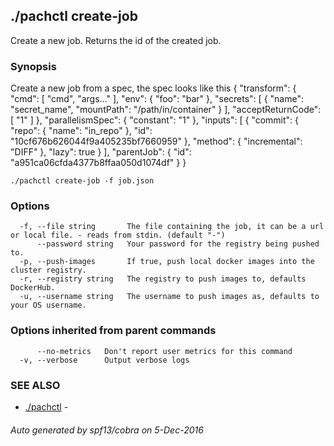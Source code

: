 ## ./pachctl create-job

Create a new job. Returns the id of the created job.

### Synopsis


Create a new job from a spec, the spec looks like this
{
  "transform": {
    "cmd": [
      "cmd",
      "args..."
    ],
    "env": {
      "foo": "bar"
    },
    "secrets": [
      {
        "name": "secret_name",
        "mountPath": "/path/in/container"
      }
    ],
    "acceptReturnCode": [
      "1"
    ]
  },
  "parallelismSpec": {
    "constant": "1"
  },
  "inputs": [
    {
      "commit": {
        "repo": {
          "name": "in_repo"
        },
        "id": "10cf676b626044f9a405235bf7660959"
      },
      "method": {
        "incremental": "DIFF"
      },
      "lazy": true
    }
  ],
  "parentJob": {
    "id": "a951ca06cfda4377b8ffaa050d1074df"
  }
}

```
./pachctl create-job -f job.json
```

### Options

```
  -f, --file string       The file containing the job, it can be a url or local file. - reads from stdin. (default "-")
      --password string   Your password for the registry being pushed to.
  -p, --push-images       If true, push local docker images into the cluster registry.
  -r, --registry string   The registry to push images to, defaults DockerHub.
  -u, --username string   The username to push images as, defaults to your OS username.
```

### Options inherited from parent commands

```
      --no-metrics   Don't report user metrics for this command
  -v, --verbose      Output verbose logs
```

### SEE ALSO
* [./pachctl](./pachctl.md)	 - 

###### Auto generated by spf13/cobra on 5-Dec-2016
